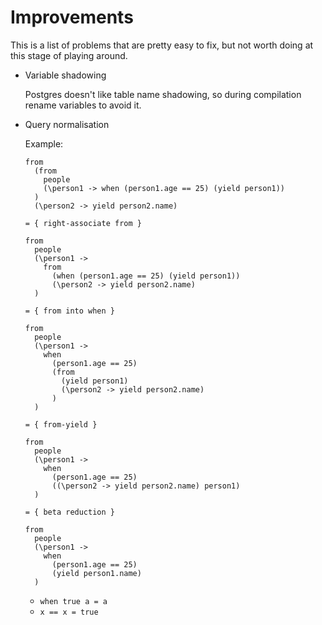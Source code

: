# Improvements

This is a list of problems that are pretty easy to fix, but not worth doing at this stage of playing
around.

* Variable shadowing

  Postgres doesn't like table name shadowing, so during compilation rename variables to avoid it.

* Query normalisation

  Example:

  ```
  from
    (from 
      people
      (\person1 -> when (person1.age == 25) (yield person1))
    )
    (\person2 -> yield person2.name)

  = { right-associate from }

  from
    people
    (\person1 ->
      from
        (when (person1.age == 25) (yield person1))
        (\person2 -> yield person2.name)
    )

  = { from into when }

  from
    people
    (\person1 ->
      when
        (person1.age == 25)
        (from
          (yield person1)
          (\person2 -> yield person2.name)
        )
    )

  = { from-yield }

  from
    people
    (\person1 ->
      when
        (person1.age == 25)
        ((\person2 -> yield person2.name) person1)
    )

  = { beta reduction }

  from
    people
    (\person1 ->
      when
        (person1.age == 25)
        (yield person1.name)
    )
  ```

  * `when true a = a`
  * `x == x = true`